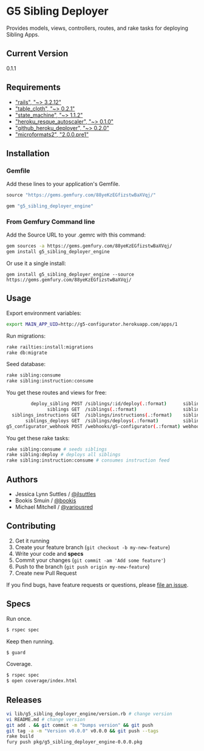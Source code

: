 # G5 Sibling Deployer

Provides models, views, controllers, routes, and rake tasks for deploying Sibling Apps.


## Current Version

0.1.1


## Requirements

* ["rails", "~> 3.2.12"](http://rubygems.org/gems/rails)
* ["table_cloth", "~> 0.2.1"](http://rubygems.org/gems/table_cloth)
* ["state_machine", "~> 1.1.2"](http://rubygems.org/gems/state_machine)
* ["heroku_resque_autoscaler", "~> 0.1.0"](http://rubygems.org/gems/heroku_resque_autoscaler)
* ["github_heroku_deployer", "~> 0.2.0"](http://rubygems.org/gems/github_heroku_deployer)
* ["microformats2", "2.0.0.pre1"](http://rubygems.org/gems/microformats2)


## Installation

### Gemfile

Add these lines to your application's Gemfile.

```ruby
source "https://gems.gemfury.com/88yeKzEGfizstwBaXVqj/"

gem "g5_sibling_deployer_engine"
```

### From Gemfury Command line

Add the Source URL to your .gemrc with this command:

```bash
gem sources -a https://gems.gemfury.com/88yeKzEGfizstwBaXVqj/
gem install g5_sibling_deployer_engine
```

Or use it a single install:

```
gem install g5_sibling_deployer_engine --source https://gems.gemfury.com/88yeKzEGfizstwBaXVqj/
```


## Usage

Export environment variables:
```bash
export MAIN_APP_UID=http://g5-configurator.herokuapp.com/apps/1
```

Run migrations:
```bash
rake railties:install:migrations
rake db:migrate
```

Seed database:
```bash
rake sibling:consume
rake sibling:instruction:consume
```

You get these routes and views for free:
```bash
         deploy_sibling POST /siblings/:id/deploy(.:format)      siblings#deploy
               siblings GET  /siblings(.:format)                 siblings#index
  siblings_instructions GET  /siblings/instructions(.:format)    siblings/instructions#index
       siblings_deploys GET  /siblings/deploys(.:format)         siblings/deploys#index
g5_configurator_webhook POST /webhooks/g5-configurator(.:format) webhooks#g5_configurator
```

You get these rake tasks:
```bash
rake sibling:consume # seeds siblings
rake sibling:deploy # deploys all siblings
rake sibling:instruction:consume # consumes instruction feed
```


## Authors

* Jessica Lynn Suttles / [@jlsuttles](https://github.com/jlsuttles)
* Bookis Smuin / [@bookis](https://github.com/bookis)
* Michael Mitchell / [@variousred](https://github.com/variousred)


## Contributing

2. Get it running
3. Create your feature branch (`git checkout -b my-new-feature`)
4. Write your code and **specs**
5. Commit your changes (`git commit -am 'Add some feature'`)
6. Push to the branch (`git push origin my-new-feature`)
7. Create new Pull Request

If you find bugs, have feature requests or questions, please
[file an issue](https://github.com/g5search/g5_sibling_deployer_engine/issues).


## Specs

Run once.
```bash
$ rspec spec
```

Keep then running.
```bash
$ guard
```

Coverage.
```bash
$ rspec spec
$ open coverage/index.html
```


## Releases

```bash
vi lib/g5_sibling_deployer_engine/version.rb # change version
vi README.md # change version
git add . && git commit -m "bumps version" && git push
git tag -a -m "Version v0.0.0" v0.0.0 && git push --tags
rake build
fury push pkg/g5_sibling_deployer_engine-0.0.0.pkg
```
